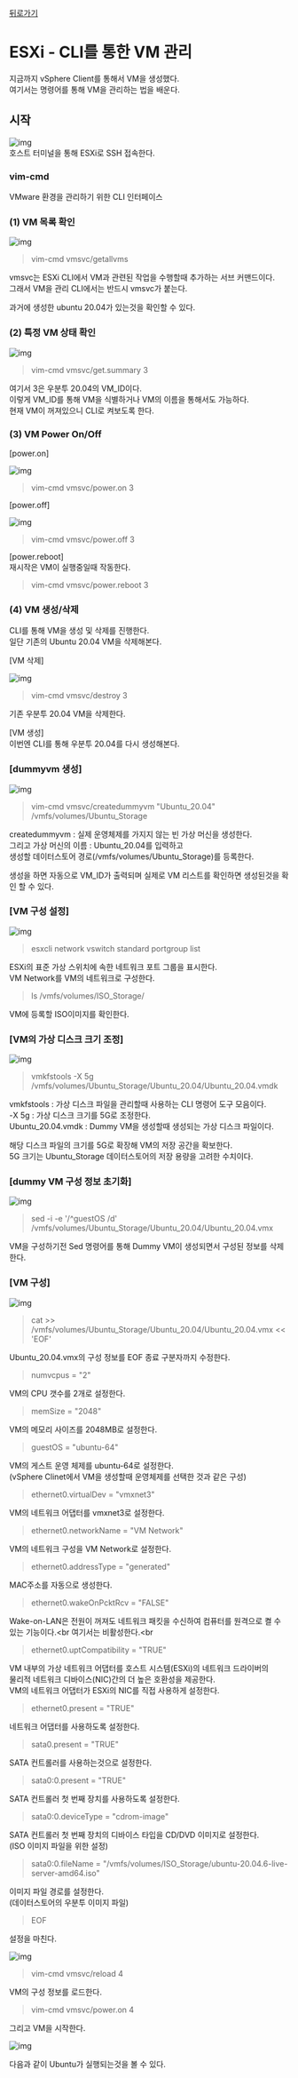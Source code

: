 [뒤로가기](../../README.md)<br>

# ESXi - CLI를 통한 VM 관리

지금까지 vSphere Client를 통해서 VM을 생성했다.<br>
여기서는 명령어를 통해 VM을 관리하는 법을 배운다.<br>

## 시작

![img](../Img/vmware102.png)<br>
호스트 터미널을 통해 ESXi로 SSH 접속한다.

### vim-cmd

VMware 환경을 관리하기 위한 CLI 인터페이스

### (1) VM 목록 확인

![img](../Img/vmware103.png)<br>

> vim-cmd vmsvc/getallvms

vmsvc는 ESXi CLI에서 VM과 관련된 작업을 수행할때 추가하는 서브 커맨드이다.<br>
그래서 VM을 관리 CLI에서는 반드시 vmsvc가 붙는다.<br>

과거에 생성한 ubuntu 20.04가 있는것을 확인할 수 있다.<br>

### (2) 특정 VM 상태 확인

![img](../Img/vmware104.png)<br>

> vim-cmd vmsvc/get.summary 3

여기서 3은 우분투 20.04의 VM_ID이다.<br>
이렇게 VM_ID를 통해 VM을 식별하거나 VM의 이름을 통해서도 가능하다.<br>
현재 VM이 꺼져있으니 CLI로 켜보도록 한다.<br>

### (3) VM Power On/Off

[power.on]<br>

![img](../Img/vmware105.png)<br>

> vim-cmd vmsvc/power.on 3

[power.off]<br>

![img](../Img/vmware106.png)<br>

> vim-cmd vmsvc/power.off 3

[power.reboot]<br>
재시작은 VM이 실행중일때 작동한다.<br>

> vim-cmd vmsvc/power.reboot 3

### (4) VM 생성/삭제

CLI를 통해 VM을 생성 및 삭제를 진행한다.<br>
일단 기존의 Ubuntu 20.04 VM을 삭제해본다.<br>

[VM 삭제]<br>

![img](../Img/vmware107.png)<br>

> vim-cmd vmsvc/destroy 3

기존 우분투 20.04 VM을 삭제한다.<br>

[VM 생성]<br>
이번엔 CLI를 통해 우분투 20.04를 다시 생성해본다.<br>

### [dummyvm 생성]

![img](../Img/vmware108.png)<br>

> vim-cmd vmsvc/createdummyvm "Ubuntu_20.04" /vmfs/volumes/Ubuntu_Storage

createdummyvm : 실제 운영체제를 가지지 않는 빈 가상 머신을 생성한다.<br>
그리고 가상 머신의 이름 : Ubuntu_20.04를 입력하고<br>
생성할 데이터스토어 경로(/vmfs/volumes/Ubuntu_Storage)를 등록한다.<br>

생성을 하면 자동으로 VM_ID가 출력되며 실제로 VM 리스트를 확인하면 생성된것을 확인 할 수 있다.<br>

### [VM 구성 설정]

![img](../Img/vmware109.png)<br>

> esxcli network vswitch standard portgroup list

ESXi의 표준 가상 스위치에 속한 네트워크 포트 그룹을 표시한다.<br>
VM Network를 VM의 네트워크로 구성한다.<br>

> ls /vmfs/volumes/ISO_Storage/

VM에 등록할 ISO이미지를 확인한다.<br>

### [VM의 가상 디스크 크기 조정]

![img](../Img/vmware110.png)<br>

> vmkfstools -X 5g /vmfs/volumes/Ubuntu_Storage/Ubuntu_20.04/Ubuntu_20.04.vmdk

vmkfstools : 가상 디스크 파일을 관리할때 사용하는 CLI 명령어 도구 모음이다.<br>
-X 5g : 가상 디스크 크기를 5G로 조정한다.<br>
Ubuntu_20.04.vmdk : Dummy VM을 생성할때 생성되는 가상 디스크 파일이다.<br>

해당 디스크 파일의 크기를 5G로 확장해 VM의 저장 공간을 확보한다.<br>
5G 크기는 Ubuntu_Storage 데이터스토어의 저장 용량을 고려한 수치이다.<br>

### [dummy VM 구성 정보 초기화]

![img](../Img/vmware111.png)<br>

> sed -i -e '/^guestOS /d' /vmfs/volumes/Ubuntu_Storage/Ubuntu_20.04/Ubuntu_20.04.vmx

VM을 구성하기전 Sed 명령어를 통해 Dummy VM이 생성되면서 구성된 정보를 삭제한다.
<br>

### [VM 구성]

![img](../Img/vmware112.png)<br>

> cat >> /vmfs/volumes/Ubuntu_Storage/Ubuntu_20.04/Ubuntu_20.04.vmx << 'EOF'

Ubuntu_20.04.vmx의 구성 정보를 EOF 종료 구분자까지 수정한다.

> numvcpus = "2"

VM의 CPU 갯수를 2개로 설정한다.

> memSize = "2048"

VM의 메모리 사이즈를 2048MB로 설정한다.

> guestOS = "ubuntu-64"

VM의 게스트 운영 체제를 ubuntu-64로 설정한다.<br>
(vSphere Clinet에서 VM을 생성할때 운영체제를 선택한 것과 같은 구성)<br>

> ethernet0.virtualDev = "vmxnet3"

VM의 네트워크 어댑터를 vmxnet3로 설정한다.

> ethernet0.networkName = "VM Network"

VM의 네트워크 구성을 VM Network로 설정한다.

> ethernet0.addressType = "generated"

MAC주소를 자동으로 생성한다.

> ethernet0.wakeOnPcktRcv = "FALSE"

Wake-on-LAN은 전원이 꺼져도 네트워크 패킷을 수신하여 컴퓨터를 원격으로 켤 수 있는 기능이다.<br
여기서는 비활성한다.<br

> ethernet0.uptCompatibility = "TRUE"

VM 내부의 가상 네트워크 어댑터를 호스트 시스템(ESXi)의 네트워크 드라이버의<br>
물리적 네트워크 디바이스(NIC)간의 더 높은 호환성을 제공한다.<br>
VM의 네트워크 어댑터가 ESXi의 NIC를 직접 사용하게 설정한다.<br>

> ethernet0.present = "TRUE"

네트워크 어댑터를 사용하도록 설정한다.

> sata0.present = "TRUE"

SATA 컨트롤러를 사용하는것으로 설정한다.

> sata0:0.present = "TRUE"

SATA 컨트롤러 첫 번째 장치를 사용하도록 설정한다.

> sata0:0.deviceType = "cdrom-image"

SATA 컨트롤러 첫 번째 장치의 디바이스 타입을 CD/DVD 이미지로 설정한다.<br>
(ISO 이미지 파일을 위한 설정)<br>

> sata0:0.fileName = "/vmfs/volumes/ISO_Storage/ubuntu-20.04.6-live-server-amd64.iso"

이미지 파일 경로를 설정한다.<br>
(데이터스토어의 우분투 이미지 파일)<br>

> EOF

설정을 마친다.<br>

![img](../Img/vmware113.png)<br>

> vim-cmd vmsvc/reload 4

VM의 구성 정보를 로드한다.<br>

> vim-cmd vmsvc/power.on 4

그리고 VM을 시작한다.<br>

![img](../Img/vmware114.png)<br>

다음과 같이 Ubuntu가 실행되는것을 볼 수 있다.<br>
